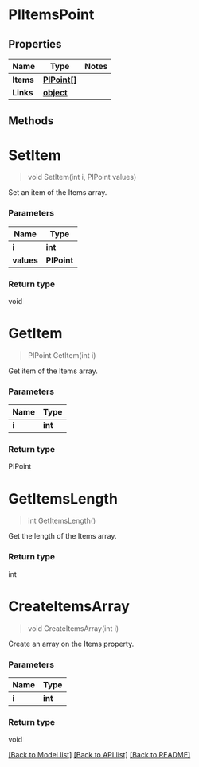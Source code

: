 # PIItemsPoint

## Properties
Name | Type | Notes
------------ | ------------- | -------------
**Items** | **[**PIPoint[]**](../Model/PIPoint.md)**
**Links** | **[**object**](../Model/Object.md)**

## Methods

# **SetItem**
> void SetItem(int i, PIPoint values)

Set an item of the Items array.

### Parameters

Name | Type
------------- | -------------
 **i** | **int**
 **values** | **PIPoint**

### Return type

void


# **GetItem**
> PIPoint GetItem(int i)

Get item of the Items array.

### Parameters

Name | Type
------------- | -------------
 **i** | **int**

### Return type

PIPoint


# **GetItemsLength**
> int GetItemsLength()

Get the length of the Items array.


### Return type

int


# **CreateItemsArray**
> void CreateItemsArray(int i)

Create an array on the Items property.

### Parameters

Name | Type
------------- | -------------
 **i** | **int**

### Return type

void

[[Back to Model list]](../../README.md#documentation-for-models) [[Back to API list]](../../README.md#documentation-for-api-endpoints) [[Back to README]](../../README.md)
